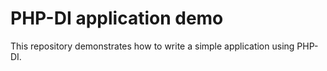 # PHP-DI application demo

This repository demonstrates how to write a simple application using PHP-DI.
